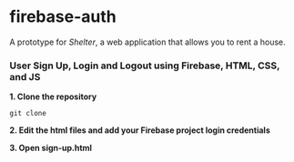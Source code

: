 # firebase-auth
A prototype for *Shelter*, a web application that allows you to rent a house.

<h3>User Sign Up, Login and Logout using Firebase, HTML, CSS, and JS</h3>

**1. Clone the repository**

```git clone```

**2. Edit the html files and add your Firebase project login credentials**

**3. Open sign-up.html**
